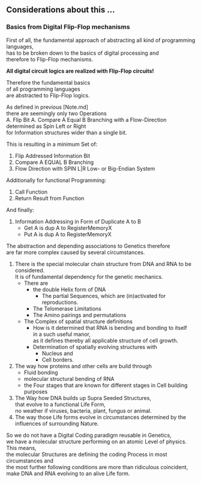 ## Considerations about this ...

### Basics from Digital Flip-Flop mechanisms

First of all, 
the fundamental approach of abstracting all kind of programming languages,  
has to be broken down to the basics of digital processing and  
therefore to Flip-Flop mechanisms.

**All digital circuit logics are realized with Flip-Flop circuits!**

Therefore the fundamental basics  
of all programming languages  
are abstracted to Flip-Flop logics.

As defined in previous [Note.md]  
there are seemingly only two Operations  
A. Flip Bit
A. Compare A Equal B Branching
with a Flow-Direction determined as Spin Left or Right  
for Information structures wider than a single bit.

This is resulting in a minimum Set of:

1. Flip Addressed Information Bit
2. Compare A EQUAL B Branching
3. Flow Direction with SPIN L|R Low- or Big-Endian System

Additionally for functional Programming:

1. Call Function
2. Return Result from Function

And finally:

1. Information Addressing in Form of Duplicate A to B
   * Get A is dup A to RegisterMemoryX
   * Put A is dup A to RegisterMemoryX

The abstraction and depending associations to Genetics therefore  
are far more complex caused by several circumstances.

1. There is the special molecular chain structure from DNA and RNA to be considered.  
   It is of fundamental dependency for the genetic mechanics.  
   + There are 
     + the double Helix form of DNA  
        + The partial Sequences, which are (in)activated for reproductions.  
     + The Telomerase Limitations  
     + The Amino pairings and permutations  
   + The Complex of spatial structure definitions  
     * How is it determined that RNA is bending and bonding to itself  
       in a such useful manor,  
       as it defines thereby all applicable structure of cell growth.  
     * Determination of spatially evolving structures with  
       * Nucleus and  
       * Cell borders.  
2. The way how proteins and other cells are build through     
   * Fluid bonding     
   * molecular structural bending of RNA   
   * the Four stages that are known for different stages in Cell building purposes   
3. The Way how DNA builds up Supra Seeded Structures,     
   that evolve to a functional Life Form,    
   no weather if viruses, bacteria, plant, fungus or animal.   
4. The way those Life forms evolve in circumstances determined by the influences of surrounding Nature.   

So we do not have a Digital Coding paradigm reusable in Genetics,  
we have a molecular structure performing on an atomic Level of physics.  
This means,  
the molecular Structures are defining the coding Process in most circumstances and  
the most further following conditions are more than ridiculous coincident,  
make DNA and RNA evolving to an alive Life form.



